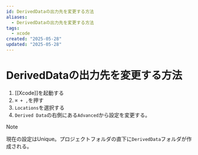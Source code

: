 ```yaml
---
id: DerivedDataの出力先を変更する方法
aliases:
  - DerivedDataの出力先を変更する方法
tags:
  - xcode
created: "2025-05-28"
updated: "2025-05-28"
---
```


# DerivedDataの出力先を変更する方法

1. [[Xcode]]を起動する
2. `⌘ + ,`を押す
3. `Locations`を選択する
4. `Derived Data`の右側にある`Advanced`から設定を変更する。

> [!NOTE]
> 現在の設定はUnique。プロジェクトフォルダの直下に`DerivedData`フォルダが作成される。
